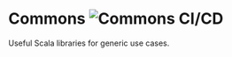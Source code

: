 # Commons ![Commons CI/CD](https://github.com/Byrde/commons/workflows/Commons%20CI/CD/badge.svg?branch=master)

Useful Scala libraries for generic use cases.
